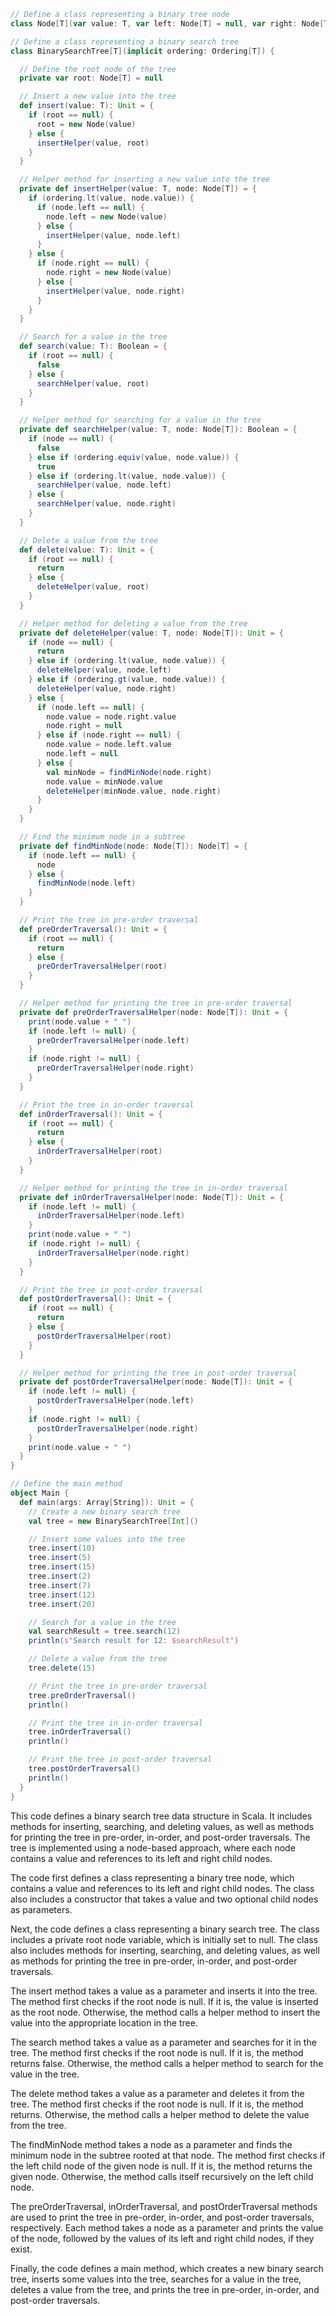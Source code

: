 ```scala
// Define a class representing a binary tree node
class Node[T](var value: T, var left: Node[T] = null, var right: Node[T] = null)

// Define a class representing a binary search tree
class BinarySearchTree[T](implicit ordering: Ordering[T]) {

  // Define the root node of the tree
  private var root: Node[T] = null

  // Insert a new value into the tree
  def insert(value: T): Unit = {
    if (root == null) {
      root = new Node(value)
    } else {
      insertHelper(value, root)
    }
  }

  // Helper method for inserting a new value into the tree
  private def insertHelper(value: T, node: Node[T]) = {
    if (ordering.lt(value, node.value)) {
      if (node.left == null) {
        node.left = new Node(value)
      } else {
        insertHelper(value, node.left)
      }
    } else {
      if (node.right == null) {
        node.right = new Node(value)
      } else {
        insertHelper(value, node.right)
      }
    }
  }

  // Search for a value in the tree
  def search(value: T): Boolean = {
    if (root == null) {
      false
    } else {
      searchHelper(value, root)
    }
  }

  // Helper method for searching for a value in the tree
  private def searchHelper(value: T, node: Node[T]): Boolean = {
    if (node == null) {
      false
    } else if (ordering.equiv(value, node.value)) {
      true
    } else if (ordering.lt(value, node.value)) {
      searchHelper(value, node.left)
    } else {
      searchHelper(value, node.right)
    }
  }

  // Delete a value from the tree
  def delete(value: T): Unit = {
    if (root == null) {
      return
    } else {
      deleteHelper(value, root)
    }
  }

  // Helper method for deleting a value from the tree
  private def deleteHelper(value: T, node: Node[T]): Unit = {
    if (node == null) {
      return
    } else if (ordering.lt(value, node.value)) {
      deleteHelper(value, node.left)
    } else if (ordering.gt(value, node.value)) {
      deleteHelper(value, node.right)
    } else {
      if (node.left == null) {
        node.value = node.right.value
        node.right = null
      } else if (node.right == null) {
        node.value = node.left.value
        node.left = null
      } else {
        val minNode = findMinNode(node.right)
        node.value = minNode.value
        deleteHelper(minNode.value, node.right)
      }
    }
  }

  // Find the minimum node in a subtree
  private def findMinNode(node: Node[T]): Node[T] = {
    if (node.left == null) {
      node
    } else {
      findMinNode(node.left)
    }
  }

  // Print the tree in pre-order traversal
  def preOrderTraversal(): Unit = {
    if (root == null) {
      return
    } else {
      preOrderTraversalHelper(root)
    }
  }

  // Helper method for printing the tree in pre-order traversal
  private def preOrderTraversalHelper(node: Node[T]): Unit = {
    print(node.value + " ")
    if (node.left != null) {
      preOrderTraversalHelper(node.left)
    }
    if (node.right != null) {
      preOrderTraversalHelper(node.right)
    }
  }

  // Print the tree in in-order traversal
  def inOrderTraversal(): Unit = {
    if (root == null) {
      return
    } else {
      inOrderTraversalHelper(root)
    }
  }

  // Helper method for printing the tree in in-order traversal
  private def inOrderTraversalHelper(node: Node[T]): Unit = {
    if (node.left != null) {
      inOrderTraversalHelper(node.left)
    }
    print(node.value + " ")
    if (node.right != null) {
      inOrderTraversalHelper(node.right)
    }
  }

  // Print the tree in post-order traversal
  def postOrderTraversal(): Unit = {
    if (root == null) {
      return
    } else {
      postOrderTraversalHelper(root)
    }
  }

  // Helper method for printing the tree in post-order traversal
  private def postOrderTraversalHelper(node: Node[T]): Unit = {
    if (node.left != null) {
      postOrderTraversalHelper(node.left)
    }
    if (node.right != null) {
      postOrderTraversalHelper(node.right)
    }
    print(node.value + " ")
  }
}

// Define the main method
object Main {
  def main(args: Array[String]): Unit = {
    // Create a new binary search tree
    val tree = new BinarySearchTree[Int]()

    // Insert some values into the tree
    tree.insert(10)
    tree.insert(5)
    tree.insert(15)
    tree.insert(2)
    tree.insert(7)
    tree.insert(12)
    tree.insert(20)

    // Search for a value in the tree
    val searchResult = tree.search(12)
    println(s"Search result for 12: $searchResult")

    // Delete a value from the tree
    tree.delete(15)

    // Print the tree in pre-order traversal
    tree.preOrderTraversal()
    println()

    // Print the tree in in-order traversal
    tree.inOrderTraversal()
    println()

    // Print the tree in post-order traversal
    tree.postOrderTraversal()
    println()
  }
}
```

This code defines a binary search tree data structure in Scala. It includes methods for inserting, searching, and deleting values, as well as methods for printing the tree in pre-order, in-order, and post-order traversals. The tree is implemented using a node-based approach, where each node contains a value and references to its left and right child nodes.

The code first defines a class representing a binary tree node, which contains a value and references to its left and right child nodes. The class also includes a constructor that takes a value and two optional child nodes as parameters.

Next, the code defines a class representing a binary search tree. The class includes a private root node variable, which is initially set to null. The class also includes methods for inserting, searching, and deleting values, as well as methods for printing the tree in pre-order, in-order, and post-order traversals.

The insert method takes a value as a parameter and inserts it into the tree. The method first checks if the root node is null. If it is, the value is inserted as the root node. Otherwise, the method calls a helper method to insert the value into the appropriate location in the tree.

The search method takes a value as a parameter and searches for it in the tree. The method first checks if the root node is null. If it is, the method returns false. Otherwise, the method calls a helper method to search for the value in the tree.

The delete method takes a value as a parameter and deletes it from the tree. The method first checks if the root node is null. If it is, the method returns. Otherwise, the method calls a helper method to delete the value from the tree.

The findMinNode method takes a node as a parameter and finds the minimum node in the subtree rooted at that node. The method first checks if the left child node of the given node is null. If it is, the method returns the given node. Otherwise, the method calls itself recursively on the left child node.

The preOrderTraversal, inOrderTraversal, and postOrderTraversal methods are used to print the tree in pre-order, in-order, and post-order traversals, respectively. Each method takes a node as a parameter and prints the value of the node, followed by the values of its left and right child nodes, if they exist.

Finally, the code defines a main method, which creates a new binary search tree, inserts some values into the tree, searches for a value in the tree, deletes a value from the tree, and prints the tree in pre-order, in-order, and post-order traversals.